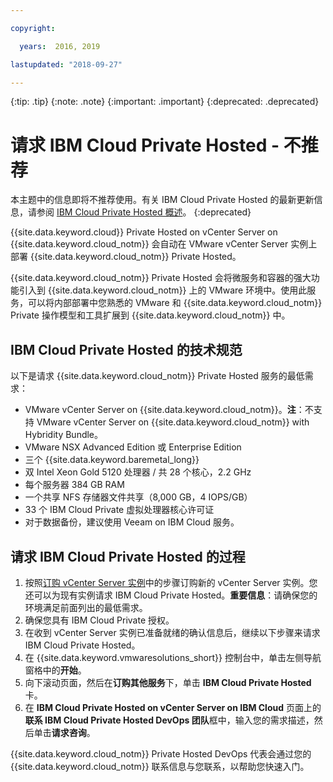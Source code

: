```yaml
---

copyright:

  years:  2016, 2019

lastupdated: "2018-09-27"

---
```


{:tip: .tip}
{:note: .note}
{:important: .important}
{:deprecated: .deprecated}

# 请求 IBM Cloud Private Hosted - 不推荐

本主题中的信息即将不推荐使用。有关 IBM Cloud Private Hosted 的最新更新信息，请参阅 [IBM Cloud Private Hosted 概述](icp_overview.html)。
{:deprecated}

{{site.data.keyword.cloud}} Private Hosted on vCenter Server on {{site.data.keyword.cloud_notm}} 会自动在 VMware vCenter Server 实例上部署 {{site.data.keyword.cloud_notm}} Private Hosted。

{{site.data.keyword.cloud_notm}} Private Hosted 会将微服务和容器的强大功能引入到 {{site.data.keyword.cloud_notm}} 上的 VMware 环境中。使用此服务，可以将内部部署中您熟悉的 VMware 和 {{site.data.keyword.cloud_notm}} Private 操作模型和工具扩展到 {{site.data.keyword.cloud_notm}} 中。

## IBM Cloud Private Hosted 的技术规范

以下是请求 {{site.data.keyword.cloud_notm}} Private Hosted 服务的最低需求：

* VMware vCenter Server on {{site.data.keyword.cloud_notm}}。**注**：不支持 VMware vCenter Server on {{site.data.keyword.cloud_notm}} with Hybridity Bundle。
* VMware NSX Advanced Edition 或 Enterprise Edition
* 三个 {{site.data.keyword.baremetal_long}}
* 双 Intel Xeon Gold 5120 处理器 / 共 28 个核心，2.2 GHz
* 每个服务器 384 GB RAM
* 一个共享 NFS 存储器文件共享（8,000 GB，4 IOPS/GB）
* 33 个 IBM Cloud Private 虚拟处理器核心许可证
* 对于数据备份，建议使用 Veeam on IBM Cloud 服务。

## 请求 IBM Cloud Private Hosted 的过程

1. 按照[订购 vCenter Server 实例](../vcenter/vc_orderinginstance.html)中的步骤订购新的 vCenter Server 实例。您还可以为现有实例请求 IBM Cloud Private Hosted。**重要信息**：请确保您的环境满足前面列出的最低需求。
2. 确保您具有 IBM Cloud Private 授权。
3. 在收到 vCenter Server 实例已准备就绪的确认信息后，继续以下步骤来请求 IBM Cloud Private Hosted。
4. 在 {{site.data.keyword.vmwaresolutions_short}} 控制台中，单击左侧导航窗格中的**开始**。
5. 向下滚动页面，然后在**订购其他服务**下，单击 **IBM Cloud Private Hosted** 卡。
6. 在 **IBM Cloud Private Hosted on vCenter Server on IBM Cloud** 页面上的**联系 IBM Cloud Private Hosted DevOps 团队**框中，输入您的需求描述，然后单击**请求咨询**。

{{site.data.keyword.cloud_notm}} Private Hosted DevOps 代表会通过您的 {{site.data.keyword.cloud_notm}} 联系信息与您联系，以帮助您快速入门。
